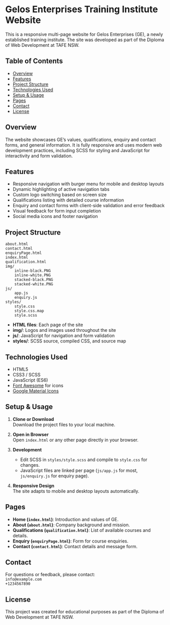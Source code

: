 # Gelos Enterprises Training Institute Website

This is a responsive multi-page website for Gelos Enterprises (GE), a newly established training institute. The site was developed as part of the Diploma of Web Development at TAFE NSW.

## Table of Contents

- [Overview](#overview)
- [Features](#features)
- [Project Structure](#project-structure)
- [Technologies Used](#technologies-used)
- [Setup & Usage](#setup--usage)
- [Pages](#pages)
- [Contact](#contact)
- [License](#license)

## Overview

The website showcases GE’s values, qualifications, enquiry and contact forms, and general information. It is fully responsive and uses modern web development practices, including SCSS for styling and JavaScript for interactivity and form validation.

## Features

- Responsive navigation with burger menu for mobile and desktop layouts
- Dynamic highlighting of active navigation tabs
- Custom logo switching based on screen size
- Qualifications listing with detailed course information
- Enquiry and contact forms with client-side validation and error feedback
- Visual feedback for form input completion
- Social media icons and footer navigation

## Project Structure

```
about.html
contact.html
enquiryPage.html
index.html
qualification.html
img/
    inline-black.PNG
    inline-white.PNG
    stacked-black.PNG
    stacked-white.PNG
js/
    app.js
    enquiry.js
styles/
    style.css
    style.css.map
    style.scss
```

- **HTML files**: Each page of the site
- **img/**: Logos and images used throughout the site
- **js/**: JavaScript for navigation and form validation
- **styles/**: SCSS source, compiled CSS, and source map

## Technologies Used

- HTML5
- CSS3 / SCSS
- JavaScript (ES6)
- [Font Awesome](https://cdnjs.cloudflare.com/ajax/libs/font-awesome/6.5.2/css/all.min.css) for icons
- [Google Material Icons](https://fonts.googleapis.com/icon?family=Material+Icons)

## Setup & Usage

1. **Clone or Download**  
   Download the project files to your local machine.

2. **Open in Browser**  
   Open `index.html` or any other page directly in your browser.

3. **Development**

   - Edit SCSS in `styles/style.scss` and compile to `style.css` for changes.
   - JavaScript files are linked per page (`js/app.js` for most, `js/enquiry.js` for enquiry page).

4. **Responsive Design**  
   The site adapts to mobile and desktop layouts automatically.

## Pages

- **Home (`index.html`)**: Introduction and values of GE.
- **About (`about.html`)**: Company background and mission.
- **Qualifications (`qualification.html`)**: List of available courses and details.
- **Enquiry (`enquiryPage.html`)**: Form for course enquiries.
- **Contact (`contact.html`)**: Contact details and message form.

## Contact

For questions or feedback, please contact:  
`info@example.com`  
`+1234567890`

## License

This project was created for educational purposes as part of the Diploma of Web Development at TAFE NSW.
